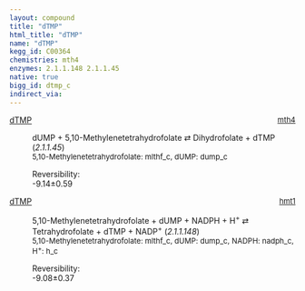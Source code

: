 ```yaml
---
layout: compound
title: "dTMP"
html_title: "dTMP"
name: "dTMP"
kegg_id: C00364
chemistries: mth4
enzymes: 2.1.1.148 2.1.1.45
native: true
bigg_id: dtmp_c
indirect_via:
---
```

<dl><dt class='rs-product'><a href='{{ site.url }}{{ site.baseurl }}/compounds/C00364' class='link-dark' data-bs-toggle='tooltip' data-bs-html='true' data-bs-title='KEGG: C00364'>dTMP</a><span style='float: right; max-width: 40%'><a href='{{ site.url }}{{ site.baseurl }}/chemistries/mth4' class='link-dark opacity-50' style='font-size: small; word-wrap: anywhere;'>mth4</a></span></dt><dd><p>dUMP + 5,10-Methylenetetrahydrofolate &#8644; Dihydrofolate + dTMP (<i>2.1.1.45</i>)<br /><span style='font-size: small;'><span data-bs-toggle='tooltip' data-bs-html='true' data-bs-title='KEGG: C00143'>5,10-Methylenetetrahydrofolate</span>: mlthf_c, <span data-bs-toggle='tooltip' data-bs-html='true' data-bs-title='KEGG: C00365'>dUMP</span>: dump_c</span><br /><div class="reversibility_info">Reversibility: <div class="progress" style="flex-direction: row-reverse;"><div class="progress-bar bg-success" role="progressbar" style="width: 91.37%" aria-valuenow="-9.137089926120053" aria-valuemin="0" aria-valuemax="10"></div><div class="progress-bar bg-warning" role="progressbar" style="width: 5.94%" aria-valuenow="-9.137089926120053" aria-valuemin="0" aria-valuemax="10"></div></div><span>-9.14&plusmn;0.59</span><div class="progress"><div class="progress-bar bg-danger" role="progressbar" style="width: 0%" aria-valuenow="-9.137089926120053" aria-valuemin="0" aria-valuemax="10"></div></div></div></p><dl></dl></dd></dl><dl><dt class='rs-product'><a href='{{ site.url }}{{ site.baseurl }}/compounds/C00364' class='link-dark' data-bs-toggle='tooltip' data-bs-html='true' data-bs-title='KEGG: C00364'>dTMP</a><span style='float: right; max-width: 40%'><a href='{{ site.url }}{{ site.baseurl }}/chemistries/hmt1' class='link-dark opacity-50' style='font-size: small; word-wrap: anywhere;'>hmt1</a></span></dt><dd><p>5,10-Methylenetetrahydrofolate + dUMP + NADPH + H<sup>+</sup> &#8644; Tetrahydrofolate + dTMP + NADP<sup>+</sup> (<i>2.1.1.148</i>)<br /><span style='font-size: small;'><span data-bs-toggle='tooltip' data-bs-html='true' data-bs-title='KEGG: C00143'>5,10-Methylenetetrahydrofolate</span>: mlthf_c, <span data-bs-toggle='tooltip' data-bs-html='true' data-bs-title='KEGG: C00365'>dUMP</span>: dump_c, <span data-bs-toggle='tooltip' data-bs-html='true' data-bs-title='KEGG: C00005'>NADPH</span>: nadph_c, <span data-bs-toggle='tooltip' data-bs-html='true' data-bs-title='KEGG: C00080'>H<sup>+</sup></span>: h_c</span><br /><div class="reversibility_info">Reversibility: <div class="progress" style="flex-direction: row-reverse;"><div class="progress-bar bg-success" role="progressbar" style="width: 90.79%" aria-valuenow="-9.078579331760693" aria-valuemin="0" aria-valuemax="10"></div><div class="progress-bar bg-warning" role="progressbar" style="width: 3.67%" aria-valuenow="-9.078579331760693" aria-valuemin="0" aria-valuemax="10"></div></div><span>-9.08&plusmn;0.37</span><div class="progress"><div class="progress-bar bg-danger" role="progressbar" style="width: 0%" aria-valuenow="-9.078579331760693" aria-valuemin="0" aria-valuemax="10"></div></div></div></p><dl></dl></dd></dl>